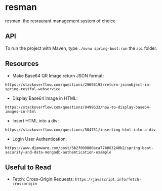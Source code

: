 # resman
resman: the resraurant management system of choice

## API

To run the project with Maven, type ```./mvnw spring-boot:run``` the ```api``` folder.

## Resources
- Make Base64 QR Image return JSON format: 

```https://stackoverflow.com/questions/29698193/return-jsonobject-in-spring-restful-webservice```

- Display Base64 Image in HTML:

```https://stackoverflow.com/questions/8499633/how-to-display-base64-images-in-html```

- Insert HTML into a div:

```https://stackoverflow.com/questions/584751/inserting-html-into-a-div```

- Login User Authentication:

```https://www.djamware.com/post/5b2f000880aca77b083240b2/spring-boot-security-and-data-mongodb-authentication-example```

## Useful to Read
- Fetch: Cross-Origin Requests:
```https://javascript.info/fetch-crossorigin```


